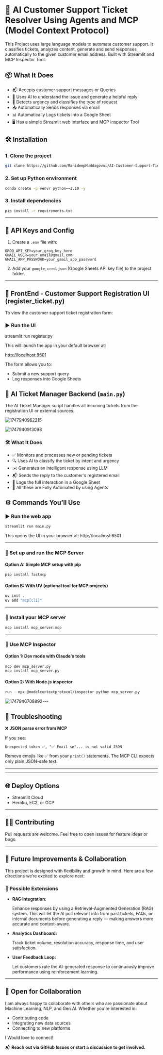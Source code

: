 # 🤖 AI Customer Support Ticket Resolver Using Agents and MCP (Model Context Protocol)

This Project uses large language models to automate customer support. It classifies tickets, analyzes content, generate and send responses automatically to the given customer email address. Built with Streamlit and MCP Inspector Tool.

## 📦 What It Does

- 📬 Accepts customer support messages or Queries
- 🤖 Uses AI to understand the issue and generate a helpful reply
- 🧠 Detects urgency and classifies the type of request
- 📤 Automatically Sends responses via email
- 📊 Automatically Logs tickets into a Google Sheet
- 🖥️ Has a simple Streamlit web interface and  MCP Inspector Tool

## 🛠 Installation

### 1. Clone the project

```bash
git clone https://github.com/ManideepMuddagowni/AI-Customer-Support-Ticket-Resolver-Using-MCP.git
```

### 2. Set up Python environment

```bash
conda create -p venv/ python==3.10 -y
```

### 3. Install dependencies

```bash
pip install -r requirements.txt
```

---

## 🔐 API Keys and Config

1. Create a `.env` file with:

```env
GROQ_API_KEY=your_groq_key_here
GMAIL_USER=your_email@gmail.com
GMAIL_APP_PASSWORD=your_gmail_app_password
```

2. Add your `google_cred.json` (Google Sheets API key file) to the project folder.

---

## 🧾 FrontEnd - Customer Support Registration UI (register_ticket.py)

To view the customer support ticket registration form:


### ▶️ Run the UI

streamlit run register.py

This will launch the app in your default browser at:

[http://localhost:8501](http://localhost:8501)

The form allows you to:

* Submit a new support query
* Log responses into Google Sheets

## 🤖 AI Ticket Manager Backend (`main.py`)

The AI Ticket Manager script handles all incoming tickets from the registration UI or external sources.


![1747940962215](image/README/1747940962215.png)

![1747940913093](image/README/1747940913093.png)

### 🛠 What It Does

* ✅ Monitors and processes new or pending tickets
* 🔍 Uses AI to classify the ticket by intent and urgency
* ✉️ Generates an intelligent response using LLM
* 📬 Sends the reply to the customer's registered email
* 📝 Logs the full interaction in a Google Sheet
* 🤖 All these are Fully Automated by using Agents

## ⚙️ Commands You’ll Use

### ▶️ Run the web app

```bash
streamlit run main.py
```

This opens the UI in your browser at: http://localhost:8501

---

### 🧠 Set up and run the MCP Server

#### Option A: Simple MCP setup with pip

```bash
pip install fastmcp
```

#### Option B: With UV (optional tool for MCP projects)

```bash
uv init .
uv add "mcp[cli]"
```

---

### 🔁 Install your MCP server

```bash
mcp install mcp_server:mcp
```

---

### 🧰 Use MCP Inspector

#### Option 1: Dev mode with Claude's tools

```bash
mcp dev mcp_server.py
mcp install mcp_server.py
```

#### Option 2: With Node.js inspector

```bash
run - npx @modelcontextprotocol/inspector python mcp_server.py
```

![1747946708892](image/README/1747946708892.png)---

## 📌 Troubleshooting

❌ **JSON parse error from MCP**

If you see:

```
Unexpected token ✅, "✅ Email se"... is not valid JSON
```

Remove emojis like ✅ from your `print()` statements. The MCP CLI expects only plain JSON-safe text.

---

---

## 🌐 Deploy Options

- Streamlit Cloud
- Heroku, EC2, or GCP

---

## 🧑‍💻 Contributing

Pull requests are welcome. Feel free to open issues for feature ideas or bugs.

---

## 🚀 Future Improvements & Collaboration

This project is designed with flexibility and growth in mind. Here are a few directions we’re excited to explore next:

### 🔮 Possible Extensions

* **RAG Integration:**

  Enhance responses by using a Retrieval-Augmented Generation (RAG) system. This will let the AI pull relevant info from past tickets, FAQs, or internal documents before generating a reply — making answers more accurate and context-aware.
* **Analytics Dashboard:**

  Track ticket volume, resolution accuracy, response time, and user satisfaction.
* **User Feedback Loop:**

  Let customers rate the AI-generated response to continuously improve performance using reinforcement learning.

---

## 🤝 Open for Collaboration

I am always happy to collaborate with others who are passionate about Machine Learning, NLP, and Gen AI. Whether you're interested in:

* Contributing code
* Integrating new data sources
* Connecting to new platforms

I Would love to connect!

📬 **Reach out via GitHub Issues or start a discussion to get involved.**
